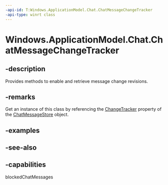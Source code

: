 ----api-id: T:Windows.ApplicationModel.Chat.ChatMessageChangeTracker
-api-type: winrt class
---<!-- Class syntax.public class ChatMessageChangeTracker : Windows.ApplicationModel.Chat.IChatMessageChangeTracker--># Windows.ApplicationModel.Chat.ChatMessageChangeTracker## -descriptionProvides methods to enable and retrieve message change revisions.## -remarksGet an instance of this class by referencing the [ChangeTracker](chatmessagestore_changetracker.md) property of the [ChatMessageStore](chatmessagestore.md) object.## -examples## -see-also## -capabilitiesblockedChatMessages